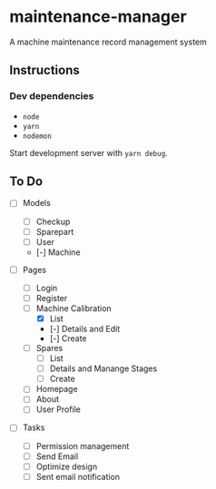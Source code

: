 # maintenance-manager

A machine maintenance record management system

## Instructions

### Dev dependencies

* `node`
* `yarn`
* `nodemon`

Start development server with `yarn debug`.

## To Do

* [ ] Models
  * [ ] Checkup
  * [ ] Sparepart
  * [ ] User
  * [-] Machine

* [ ] Pages
  * [ ] Login
  * [ ] Register
  * [ ] Machine Calibration
    * [x] List
    * [-] Details and Edit
    * [-] Create
  * [ ] Spares
    * [ ] List
    * [ ] Details and Manange Stages
    * [ ] Create
  * [ ] Homepage
  * [ ] About
  * [ ] User Profile

* [ ] Tasks
  * [ ] Permission management
  * [ ] Send Email
  * [ ] Optimize design
  * [ ] Sent email notification